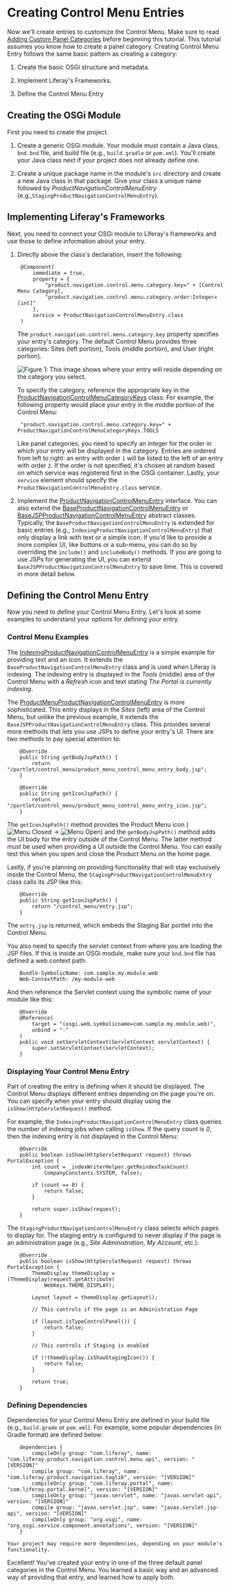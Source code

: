 # Creating Control Menu Entries [](id=creating-control-menu-entries)

Now we'll create entries to customize the Control Menu. Make sure to read
[Adding Custom Panel Categories](/develop/tutorials/-/knowledge_base/7-1/adding-custom-panel-categories)
before beginning this tutorial. This tutorial assumes you know how to create a 
panel category. Creating  Control Menu Entry follows the same basic pattern as creating a category:

1.  Create the basic OSGi structure and metadata.

2.  Implement Liferay's Frameworks.

3.  Define the Control Menu Entry


## Creating the OSGi Module

First you need to create the project.

1.  Create a generic OSGi module. Your module must contain a Java class, 
    `bnd.bnd` file, and build file (e.g., `build.gradle` or `pom.xml`). You'll 
    create your Java class next if your project does not already define one.

2.  Create a unique package name in the module's `src` directory and create a
    new Java class in that package. Give your class a unique name followed by 
    *ProductNavigationControlMenuEntry* 
    (e.g.,`StagingProductNavigationControlMenuEntry`).


## Implementing Liferay's Frameworks

Next, you need to connect your OSGi module to Liferay's frameworks and use those
to define information about your entry.

1. Directly above the class's declaration, insert the following:

        @Component(
            immediate = true,
            property = {
                "product.navigation.control.menu.category.key=" + [Control Menu Category],
                "product.navigation.control.menu.category.order:Integer=[int]"
            },
            service = ProductNavigationControlMenuEntry.class
        )

    The `product.navigation.control.menu.category.key` property specifies your
    entry's category. The default Control Menu provides three categories: Sites
    (left portion), Tools (middle portion), and User (right portion).

    ![Figure 1: This image shows where your entry will reside depending on the category you select.](../../../images/control-menu-areas.png)

    To specify the category, reference the appropriate key in the
    [ProductNavigationControlMenuCategoryKeys](@app-ref@/web-experience/latest/javadocs/com/liferay/product/navigation/control/menu/constants/ProductNavigationControlMenuCategoryKeys.html)
    class. For example, the following property would place your entry in the
    middle portion of the Control Menu:

        "product.navigation.control.menu.category.key=" + ProductNavigationControlMenuCategoryKeys.TOOLS

    Like panel categories, you need to specify an integer for the
    order in which your entry will be displayed in the category. Entries are
    ordered from left to right: an entry with order `1` will be
    listed to the left of an entry with order `2`. If the order is not
    specified, it's chosen at random based on which service was registered first
    in the OSGi container. Lastly, your `service` element should specify the
    `ProductNavigationControlMenuEntry.class` service.

4.  Implement the [ProductNavigationControlMenuEntry](@app-ref@/web-experience/latest/javadocs/com/liferay/product/navigation/control/menu/ProductNavigationControlMenuEntry.html)
    interface. You can also extend the [BaseProductNavigationControlMenuEntry](@app-ref@/web-experience/latest/javadocs/com/liferay/product/navigation/control/menu/BaseProductNavigationControlMenuEntry.html)
    or [BaseJSPProductNavigationControlMenuEntry](@app-ref@/web-experience/latest/javadocs/com/liferay/product/navigation/control/menu/BaseJSPProductNavigationControlMenuEntry.html)
    abstract classes. Typically, the `BaseProductNavigationControlMenuEntry` is
    extended for basic entries (e.g.,
    `IndexingProductNavigationControlMenuEntry`) that only display a link with
    text or a simple icon. If you'd like to provide a more complex UI, like
    buttons or a sub-menu, you can do so by overriding the `include()` and
    `includeBody()` methods. If you are going to use JSPs for generating the UI,
    you can extend `BaseJSPProductNavigationControlMenuEntry` to save time. This
    is covered in more detail below.

## Defining the Control Menu Entry

Now you need to define your Control Menu Entry. Let's look at some examples to 
understand your options for defining your entry. 

### Control Menu Examples

The
[IndexingProductNavigationControlMenuEntry](https://github.com/liferay/liferay-portal/blob/7.0.3-ga4/modules/apps/foundation/portal-search/portal-search-web/src/main/java/com/liferay/portal/search/web/internal/product/navigation/control/menu/IndexingProductNavigationControlMenuEntry.java)
is a simple example for providing text and an icon. It extends the
`BaseProductNavigationControlMenuEntry` class and is used when Liferay is
indexing. The indexing entry is displayed in the *Tools* (middle) area of the
Control Menu with a *Refresh* icon and text stating *The Portal is currently
indexing*. 

The
[ProductMenuProductNavigationControlMenuEntry](https://github.com/liferay/liferay-portal/blob/7.0.3-ga4/modules/apps/web-experience/product-navigation/product-navigation-product-menu-web/src/main/java/com/liferay/product/navigation/product/menu/web/internal/product/navigation/control/menu/ProductMenuProductNavigationControlMenuEntry.java)
is more sophisticated. This entry displays in the *Sites* (left) area of the
Control Menu, but unlike the previous example, it extends the
`BaseJSPProductNavigationControlMenuEntry` class. This provides several more
methods that lets you use JSPs to define your entry's UI. There are two methods
to pay special attention to:
 
        @Override
        public String getBodyJspPath() {
            return "/portlet/control_menu/product_menu_control_menu_entry_body.jsp";
        }

        @Override
        public String getIconJspPath() {
            return "/portlet/control_menu/product_menu_control_menu_entry_icon.jsp";
        }

The `getIconJspPath()` method provides the Product Menu icon
(![Menu Closed](../../../images/icon-menu.png)
&rarr; ![Menu Open](../../../images/icon-menu-open.png)) and the 
`getBodyJspPath()` method adds the UI body for the entry outside of the Control 
Menu. The latter method must be used when providing a UI outside the Control 
Menu. You can easily test this when you open and close the
Product Menu on the home page.

Lastly, if you're planning on providing functionality that will stay exclusively
inside the Control Menu, the `StagingProductNavigationControlMenuEntry` class
calls its JSP like this:

        @Override
        public String getIconJspPath() {
            return "/control_menu/entry.jsp";
        }

The `entry.jsp` is returned, which embeds the Staging Bar
portlet into the Control Menu.

You also need to specify the servlet context from where you are loading
the JSP files. If this is inside an OSGi module, make sure your `bnd.bnd`
file has defined a web context path:

        Bundle-SymbolicName: com.sample.my.module.web
        Web-ContextPath: /my-module-web

And then reference the Servlet context using the symbolic name of your
module like this:

        @Override
        @Reference(
            target = "(osgi.web.symbolicname=com.sample.my.module.web)",
            unbind = "-"
        )
        public void setServletContext(ServletContext servletContext) {
            super.setServletContext(servletContext);
        }

### Displaying Your Control Menu Entry

Part of creating the entry is defining when it should be displayed. The Control
Menu displays different entries depending on the page you're on. You can specify
when your entry should display using the `isShow(HttpServletRequest)` method. 

For example, the `IndexingProductNavigationControlMenuEntry` class queries
the number of indexing jobs when calling `isShow`. If the query count is
*0*, then the indexing entry is not displayed in the Control Menu:

        @Override
        public boolean isShow(HttpServletRequest request) throws PortalException {
            int count = _indexWriterHelper.getReindexTaskCount(
                CompanyConstants.SYSTEM, false);

            if (count == 0) {
                return false;
            }

            return super.isShow(request);
        }

The `StagingProductNavigationControlMenuEntry` class selects which pages to
display for. The staging entry is configured to never display if the page is an
administration page (e.g., *Site Administration*, *My Account*, etc.):

        @Override
        public boolean isShow(HttpServletRequest request) throws PortalException {
            ThemeDisplay themeDisplay = (ThemeDisplay)request.getAttribute(
                WebKeys.THEME_DISPLAY);

            Layout layout = themeDisplay.getLayout();

            // This controls if the page is an Administration Page

            if (layout.isTypeControlPanel()) {
                return false;
            }

            // This controls if Staging is enabled

            if (!themeDisplay.isShowStagingIcon()) {
                return false;
            }

            return true;
        }

### Defining Dependencies

Dependencies for your Control Menu Entry are defined in your build file (e.g., 
`build.grade` or `pom.xml`). For example, some popular dependencies (in Gradle format) are defined below:

        dependencies {
            compileOnly group: "com.liferay", name: "com.liferay.product.navigation.control.menu.api", version: "[VERSION]"
            compile group: "com.liferay", name: "com.liferay.product.navigation.taglib", version: "[VERSION]"
            compileOnly group: "com.liferay.portal", name: "com.liferay.portal.kernel", version: "[VERSION]"
            compileOnly group: "javax.servlet", name: "javax.servlet-api", version: "[VERSION]"
            compile group: "javax.servlet.jsp", name: "javax.servlet.jsp-api", version: "[VERSION]"
            compileOnly group: "org.osgi", name: "org.osgi.service.component.annotations", version: "[VERSION]"
        }

    Your project may require more dependencies, depending on your module's
    functionality.

Excellent! You've created your entry in one of the three default panel
categories in the Control Menu. You learned a basic way and an advanced way of
providing that entry, and learned how to apply both.
